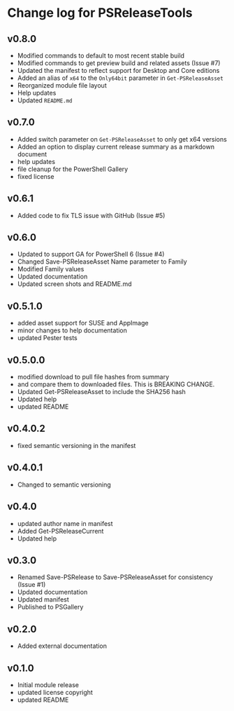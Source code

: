 # Change log for PSReleaseTools

## v0.8.0

+ Modified commands to default to most recent stable build
+ Modified commands to get preview build and related assets (Issue #7)
+ Updated the manifest to reflect support for Desktop and Core editions
+ Added an alias of `x64` to the `Only64bit` parameter in `Get-PSReleaseAsset`
+ Reorganized module file layout
+ Help updates
+ Updated `README.md`

## v0.7.0

+ Added switch parameter on `Get-PSReleaseAsset` to only get x64 versions
+ Added an option to display current release summary as a markdown document
+ help updates
+ file cleanup for the PowerShell Gallery
+ fixed license

## v0.6.1

+ Added code to fix TLS issue with GitHub (Issue #5)

## v0.6.0

+ Updated to support GA for PowerShell 6 (Issue #4)
+ Changed Save-PSReleaseAsset Name parameter to Family
+ Modified Family values
+ Updated documentation
+ Updated screen shots and README.md

## v0.5.1.0

+ added asset support for SUSE and AppImage
+ minor changes to help documentation
+ updated Pester tests

## v0.5.0.0

+ modified download to pull file hashes from summary
+ and compare them to downloaded files. This is BREAKING CHANGE.
+ Updated Get-PSReleaseAsset to include the SHA256 hash
+ Updated help
+ updated README

## v0.4.0.2

+ fixed semantic versioning in the manifest

## v0.4.0.1

+ Changed to semantic versioning

## v0.4.0

+ updated author name in manifest
+ Added Get-PSReleaseCurrent
+ Updated help

## v0.3.0

+ Renamed Save-PSRelease to Save-PSReleaseAsset for consistency (Issue #1)
+ Updated documentation
+ Updated manifest
+ Published to PSGallery

## v0.2.0

+ Added external documentation

## v0.1.0

+ Initial module release
+ updated license copyright
+ updated README
